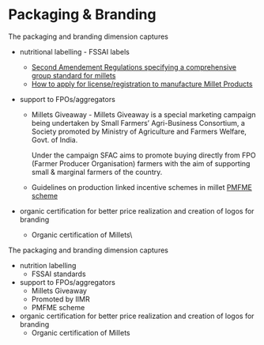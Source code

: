 # Packaging & Branding

The packaging and branding dimension captures

* &#x20;nutritional labelling - FSSAI labels
  * [Second Amendement Regulations specifying a comprehensive group standard for millets](https://fssai.gov.in/upload/press\_release/2023/02/63f84b536542dPress\_release.pdf)
  * [How to apply for license/registration to manufacture Millet Products](https://foscos.fssai.gov.in/assets/docs/fbo/User%20manual%20millets.pdf)
* &#x20;support to FPOs/aggregators
  *   Millets Giveaway - Millets Giveaway is a special marketing campaign being undertaken by Small Farmers’ Agri-Business Consortium, a Society promoted by Ministry of Agriculture and Farmers Welfare, Govt. of India.

      Under the campaign SFAC aims to promote buying directly from FPO (Farmer Producer Organisation) farmers with the aim of supporting small & marginal farmers of the country.


  * Guidelines on production linked incentive schemes in millet [PMFME scheme](https://mofpi.gov.in/announcements/guidelines-production-linked-incentive-scheme-millet-based-products)
*   &#x20;organic certification for better price realization and creation of logos for branding

    * Organic certification of Millets\




The packaging and branding dimension captures

* &#x20;nutrition labelling&#x20;
  * FSSAI standards
* &#x20;support to FPOs/aggregators
  * Millets Giveaway
  * Promoted by IIMR
  * PMFME scheme
* &#x20;organic certification for better price realization and creation of logos for branding
  * Organic certification of Millets
